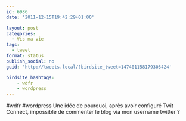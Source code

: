 ```yaml
---
id: 6986
date: '2011-12-15T19:42:29+01:00'

layout: post
categories:
  - Vis ma vie
tags:
  - tweet
format: status
publish_social: no
guid: 'http://tweets.local/?birdsite_tweet=147401158179303424'

birdsite_hashtags:
    - wdfr
    - wordpress
---
```


\#wdfr #wordpress Une idée de pourquoi, après avoir configuré Twit Connect, impossible de commenter le blog via mon username twitter ?